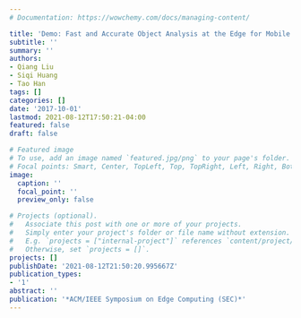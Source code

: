 ```yaml
---
# Documentation: https://wowchemy.com/docs/managing-content/

title: 'Demo: Fast and Accurate Object Analysis at the Edge for Mobile Augmented Reality'
subtitle: ''
summary: ''
authors:
- Qiang Liu
- Siqi Huang
- Tao Han
tags: []
categories: []
date: '2017-10-01'
lastmod: 2021-08-12T17:50:21-04:00
featured: false
draft: false

# Featured image
# To use, add an image named `featured.jpg/png` to your page's folder.
# Focal points: Smart, Center, TopLeft, Top, TopRight, Left, Right, BottomLeft, Bottom, BottomRight.
image:
  caption: ''
  focal_point: ''
  preview_only: false

# Projects (optional).
#   Associate this post with one or more of your projects.
#   Simply enter your project's folder or file name without extension.
#   E.g. `projects = ["internal-project"]` references `content/project/deep-learning/index.md`.
#   Otherwise, set `projects = []`.
projects: []
publishDate: '2021-08-12T21:50:20.995667Z'
publication_types:
- '1'
abstract: ''
publication: '*ACM/IEEE Symposium on Edge Computing (SEC)*'
---
```

